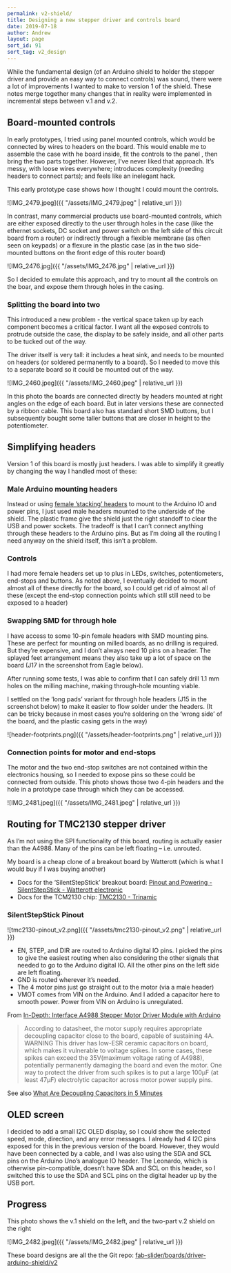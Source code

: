 ```yaml
---
permalink: v2-shield/
title: Designing a new stepper driver and controls board
date: 2019-07-18
author: Andrew
layout: page
sort_id: 91
sort_tag: v2_design
---
```



While the fundamental design (of an Arduino shield to holder the stepper driver and provide an easy way to connect controls) was sound, there were a lot of improvements I wanted to make to version 1 of the shield. These notes merge together many changes that in reality were implemented in incremental steps between v.1 and v.2.

## Board-mounted controls
In early prototypes, I tried using panel mounted controls, which would be connected by wires to headers on the board. This would enable me to assemble the case with he board inside, fit the controls to the panel , then bring the two parts together. However, I’ve never liked that approach. It’s messy, with loose wires everywhere;  introduces complexity (needing headers to connect parts); and feels like an inelegant hack.

This early prototype case shows how I thought I could mount the controls.

![IMG_2479.jpeg]({{ "/assets/IMG_2479.jpeg" | relative_url }})

In contrast, many commercial products use board-mounted controls, which are either exposed directly to the user through holes in the case (like the ethernet sockets, DC socket and power switch on the left side of this circuit board from a router) or indirectly through a flexible membrane (as often seen on keypads) or a flexure in the plastic case (as in the two side-mounted buttons on the front edge of this router board)

![IMG_2476.jpg]({{ "/assets/IMG_2476.jpg" | relative_url }})

So I decided to emulate this approach, and try to mount all the controls on the boar, and expose them through holes in the casing.

### Splitting the board into two
This introduced a new problem - the vertical space taken up by each component becomes a critical factor. I want all the exposed controls to protrude outside the case, the display to be safely inside, and all other parts to be tucked out of the way.

The driver itself is very tall: it includes a heat sink, and needs to be mounted on headers (or soldered permanently to a board). So I needed to move this to a separate board so it could be mounted out of the way. 

![IMG_2460.jpeg]({{ "/assets/IMG_2460.jpeg" | relative_url }})

In this photo the boards are connected directly by headers mounted at right angles on the edge of each board. But in later versions these are connected by a ribbon cable. This board also has standard short SMD buttons, but I subsequently bought some taller buttons that are closer in height to the potentiometer.

## Simplifying  headers
Version 1 of this board is mostly just headers. I was able to simplify it greatly by changing the way I handled most of these:

### Male Arduino mounting headers
Instead or using [female ’stacking’ headers](https://www.adafruit.com/product/85)  to mount to the Arduino IO and power pins, I just used male headers mounted to the underside of the shield. The plastic frame give the shield just the right standoff to clear the USB  and power sockets. The tradeoff is that I can’t connect anything through these headers to the Arduino pins. But as I’m doing all the routing I need anyway on the shield itself, this isn’t a problem.

### Controls
I had more female headers set up to plus in LEDs, switches, potentiometers, end-stops and buttons. As noted above, I eventually decided to mount almost all of these directly for the board, so I could get rid of almost all of these (except the end-stop connection points which still still need to be exposed to a header)

### Swapping SMD for through hole 
I have access to some 10-pin female headers with SMD mounting pins. These are perfect for mounting on milled boards, as no drilling is required. But they’re expensive, and I don’t always need 10 pins on a header. The splayed feet arrangement means they also take up a lot of space on the board (J17 in the screenshot from Eagle below).

After running some tests, I was able to confirm that I can safely drill 1.1 mm holes on the milling machine, making through-hole mounting viable. 

I settled on the ‘long pads’ variant for through hole headers (J15 in the screenshot below)  to make it easier to flow solder under the headers. (It can be tricky because in most cases you’re soldering on the ‘wrong side’ of the board, and the plastic casing gets in the way)

![header-footprints.png]({{ "/assets/header-footprints.png" | relative_url }})


### Connection points for motor and end-stops

The motor and the two end-stop switches are not contained within the electronics housing, so I needed to expose pins so these could be connected from outside. This photo shows those two 4-pin headers and the hole in a prototype case through which they can be accessed.

![IMG_2481.jpeg]({{ "/assets/IMG_2481.jpeg" | relative_url }})


## Routing for TMC2130 stepper driver
As I’m not using the SPI functionality of this board, routing is actually easier than the A4988. Many of the pins can be left floating – i.e. unrouted. 

My board is a cheap clone of a breakout board by Watterott (which is what I would buy if I was buying another)

* Docs for the ‘SilentStepStick’ breakout board: [Pinout and Powering - SilentStepStick - Watterott electronic](https://learn.watterott.com/silentstepstick/pinconfig/)
* Docs for the TCM2130 chip: [TMC2130 - Trinamic](https://www.trinamic.com/products/integrated-circuits/details/tmc2130/)

### SilentStepStick Pinout

![tmc2130-pinout_v2.png]({{ "/assets/tmc2130-pinout_v2.png" | relative_url }})

* EN, STEP, and DIR are routed to Arduino digital IO pins. I picked the pins to give the easiest routing when also considering the other signals that needed to go to the Arduino digital IO. All the other pins on the left side are left floating. 
* GND is routed wherever it’s needed. 
* The 4 motor pins just go straight out to the motor (via a male header)
* VMOT comes from VIN on the Arduino. And I added a capacitor here to smooth power. Power from VIN on Arduino is unregulated. 

From [In-Depth: Interface A4988 Stepper Motor Driver Module with Arduino](https://lastminuteengineers.com/a4988-stepper-motor-driver-arduino-tutorial/)
> According to datasheet, the motor supply requires appropriate decoupling capacitor close to the board, capable of sustaining 4A.
> WARNING
> This driver has low-ESR ceramic capacitors on board, which makes it vulnerable to voltage spikes. In some cases, these spikes can exceed the 35V(maximum voltage rating of A4988), potentially permanently damaging the board and even the motor.
> One way to protect the driver from such spikes is to put a large 100µF (at least 47µF) electrolytic capacitor across motor power supply pins.

See also [What Are Decoupling Capacitors in 5 Minutes](https://www.autodesk.com/products/eagle/blog/what-are-decoupling-capacitors/)


## OLED screen
I decided to add a small I2C OLED display, so I could show the selected speed, mode, direction, and any error messages. I already had 4 I2C pins exposed for this in the previous version of the board. However, they would have been connected by a cable, and I was also using the SDA and SCL pins on the Arduino Uno’s analogue IO header. The Leonardo, which is otherwise pin-compatible, doesn’t have SDA and SCL on this header, so I switched this to use the SDA and SCL pins on the digital header up by the USB port.

## Progress
This photo shows the v.1 shield on the left, and the two-part v.2 shield on the right

![IMG_2482.jpeg]({{ "/assets/IMG_2482.jpeg" | relative_url }})

These board designs are all the the Git repo:
[fab-slider/boards/driver-arduino-shield/v2](https://github.com/andrewsleigh/fab-slider/tree/master/boards/driver-arduino-shield/v2)
